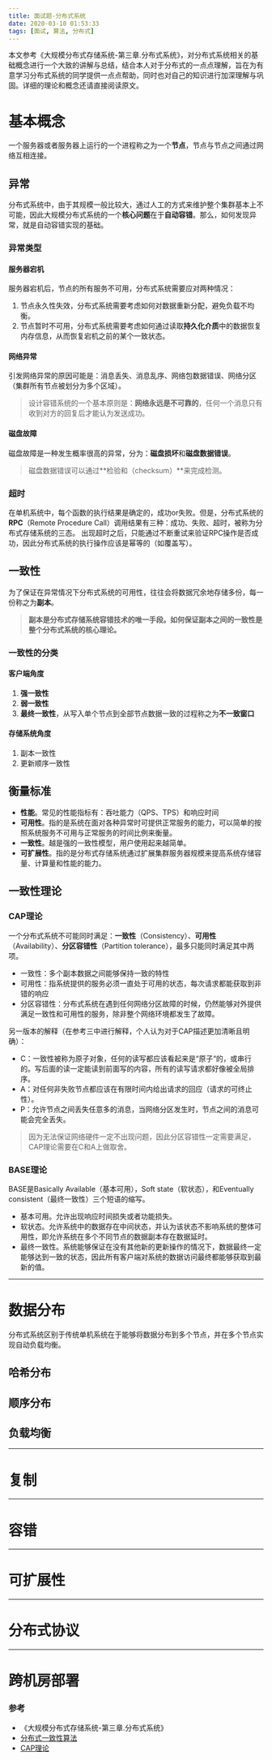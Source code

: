 ```yaml
---
title: 面试题-分布式系统
date: 2020-03-10 01:53:33
tags: [面试, 算法, 分布式]
---
```


本文参考《大规模分布式存储系统-第三章.分布式系统》，对分布式系统相关的基础概念进行一个大致的讲解与总结，结合本人对于分布式的一点点理解，旨在为有意学习分布式系统的同学提供一点点帮助，同时也对自己的知识进行加深理解与巩固。详细的理论和概念还请直接阅读原文。

<!--more-->

# 基本概念

一个服务器或者服务器上运行的一个进程称之为一个**节点**，节点与节点之间通过网络互相连接。

## 异常
分布式系统中，由于其规模一般比较大，通过人工的方式来维护整个集群基本上不可能，因此大规模分布式系统的一个**核心问题**在于**自动容错**。那么，如何发现异常，就是自动容错实现的基础。

### 异常类型

#### 服务器宕机
服务器宕机后，节点的所有服务不可用，分布式系统需要应对两种情况：
1. 节点永久性失效，分布式系统需要考虑如何对数据重新分配，避免负载不均衡。
2. 节点暂时不可用，分布式系统需要考虑如何通过读取**持久化介质**中的数据恢复内存信息，从而恢复宕机之前的某个一致状态。

#### 网络异常
引发网络异常的原因可能是：消息丢失、消息乱序、网络包数据错误、网络分区（集群所有节点被划分为多个区域）。
> 设计容错系统的一个基本原则是：**网络永远是不可靠的**，任何一个消息只有收到对方的回复后才能认为发送成功。

#### 磁盘故障
磁盘故障是一种发生概率很高的异常，分为：**磁盘损坏**和**磁盘数据错误**。
> 磁盘数据错误可以通过**检验和（checksum）**来完成检测。

### 超时
在单机系统中，每个函数的执行结果是确定的，成功or失败。但是，分布式系统的**RPC**（Remote Procedure Call）调用结果有三种：成功、失败、超时，被称为分布式存储系统的三态。
出现超时之后，只能通过不断重试来验证RPC操作是否成功，因此分布式系统的执行操作应该是幂等的（如覆盖写）。

## 一致性
为了保证在异常情况下分布式系统的可用性，往往会将数据冗余地存储多份，每一份称之为**副本**。

> **副本是分布式存储系统容错技术的唯一手段。如何保证副本之间的一致性是整个分布式系统的核心理论。**

### 一致性的分类

#### 客户端角度
1. **强一致性**
2. **弱一致性**
3. **最终一致性**，从写入单个节点到全部节点数据一致的过程称之为**不一致窗口**

#### 存储系统角度
1. 副本一致性
2. 更新顺序一致性

## 衡量标准
- **性能**。常见的性能指标有：吞吐能力（QPS、TPS）和响应时间
- **可用性**。指的是系统在面对各种异常时可提供正常服务的能力，可以简单的按照系统服务不可用与正常服务的时间比例来衡量。
- **一致性**。越是强的一致性模型，用户使用起来越简单。
- **可扩展性**。指的是分布式存储系统通过扩展集群服务器规模来提高系统存储容量、计算量和性能的能力。

## 一致性理论

### CAP理论
一个分布式系统不可能同时满足：**一致性**（Consistency）、**可用性**（Availability）、**分区容错性**（Partition tolerance），最多只能同时满足其中两项。

- 一致性：多个副本数据之间能够保持一致的特性
- 可用性：指系统提供的服务必须一直处于可用的状态，每次请求都能获取到非错的响应
- 分区容错性：分布式系统在遇到任何网络分区故障的时候，仍然能够对外提供满足一致性和可用性的服务，除非整个网络环境都发生了故障。

另一版本的解释（在参考三中进行解释，个人认为对于CAP描述更加清晰且明确）：
- C：一致性被称为原子对象，任何的读写都应该看起来是“原子“的，或串行的。写后面的读一定能读到前面写的内容，所有的读写请求都好像被全局排序。
- A：对任何非失败节点都应该在有限时间内给出请求的回应（请求的可终止性）。
- P：允许节点之间丢失任意多的消息，当网络分区发生时，节点之间的消息可能会完全丢失。

> 因为无法保证网络硬件一定不出现问题，因此分区容错性一定需要满足，CAP理论需要在C和A上做取舍。

### BASE理论
BASE是Basically Available（基本可用），Soft state（软状态），和Eventually consistent（最终一致性）三个短语的缩写。
- 基本可用。允许出现响应时间损失或者功能损失。
- 软状态。允许系统中的数据存在中间状态，并认为该状态不影响系统的整体可用性，即允许系统在多个不同节点的数据副本存在数据延时。
- 最终一致性。系统能够保证在没有其他新的更新操作的情况下，数据最终一定能够达到一致的状态，因此所有客户端对系统的数据访问最终都能够获取到最新的值。

--- 

# 数据分布
分布式系统区别于传统单机系统在于能够将数据分布到多个节点，并在多个节点实现自动负载均衡。

## 哈希分布

## 顺序分布

## 负载均衡

--- 

# 复制

--- 

# 容错

--- 

# 可扩展性

--- 

# 分布式协议

--- 

# 跨机房部署

### 参考
- 《大规模分布式存储系统-第三章.分布式系统》
- [分布式一致性算法](https://www.jianshu.com/p/40dbe406d2f4)
- [CAP理论](https://blog.csdn.net/chen77716/article/details/30635543)